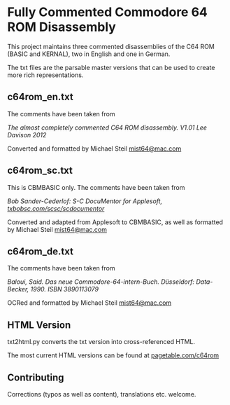 # Fully Commented Commodore 64 ROM Disassembly

This project maintains three commented disassemblies of the C64 ROM (BASIC and KERNAL), two in English and one in German.

The txt files are the parsable master versions that can be used to create more rich representations.

## c64rom_en.txt

The comments have been taken from

*The almost completely commented C64 ROM disassembly. V1.01 Lee Davison 2012*

Converted and formatted by Michael Steil <mist64@mac.com>

## c64rom_sc.txt

This is CBMBASIC only. The comments have been taken from

*Bob Sander-Cederlof: S-C DocuMentor for Applesoft, [txbobsc.com/scsc/scdocumentor](http://www.txbobsc.com/scsc/scdocumentor/)*

Converted and adapted from Applesoft to CBMBASIC, as well as formatted by Michael Steil <mist64@mac.com>

## c64rom_de.txt

The comments have been taken from

*Baloui, Said. Das neue Commodore-64-intern-Buch. Düsseldorf: Data-Becker, 1990. ISBN 3890113079*

OCRed and formatted by Michael Steil <mist64@mac.com>

## HTML Version

txt2html.py converts the txt version into cross-referenced HTML.

The most current HTML versions can be found at [pagetable.com/c64rom](http://pagetable.com/c64rom)

## Contributing

Corrections (typos as well as content), translations etc. welcome.
